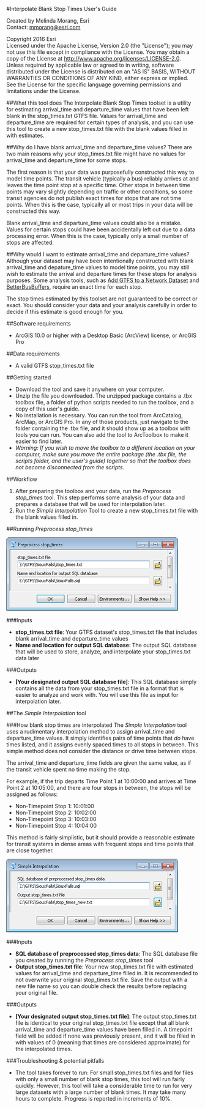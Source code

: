 #Interpolate Blank Stop Times User's Guide

Created by Melinda Morang, Esri  
Contact: <mmorang@esri.com>

Copyright 2016 Esri  
Licensed under the Apache License, Version 2.0 (the "License"); you may not use this file except in compliance with the License.  You may obtain a copy of the License at <http://www.apache.org/licenses/LICENSE-2.0>.  Unless required by applicable law or agreed to in writing, software distributed under the License is distributed on an "AS IS" BASIS, WITHOUT WARRANTIES OR CONDITIONS OF ANY KIND, either express or implied.  See the License for the specific language governing permissions and limitations under the License.

##What this tool does
The Interpolate Blank Stop Times toolset is a utility for estimating arrival_time and departure_time values that have been left blank in the stop_times.txt GTFS file.  Values for arrival_time and departure_time are required for certain types of analysis, and you can use this tool to create a new stop_times.txt file with the blank values filled in with estimates.

##Why do I have blank arrival_time and departure_time values?
There are two main reasons why your stop_times.txt file might have no values for arrival_time and departure_time for some stops.

The first reason is that your data was purposefully constructed this way to model time points.  The transit vehicle (typically a bus) reliably arrives at and leaves the time point stop at a specific time.  Other stops in between time points may vary slightly depending on traffic or other conditions, so some transit agencies do not publish exact times for stops that are not time points.  When this is the case, typically all or most trips in your data will be constructed this way.

Blank arrival_time and departure_time values could also be a mistake.  Values for certain stops could have been accidentally left out due to a data processing error.  When this is the case, typically only a small number of stops are affected.

##Why would I want to estimate arrival_time and departure_time values?
Although your dataset may have been intentionally constructed with blank arrival_time and depature_time values to model time points, you may still wish to estimate the arrival and departure times for these stops for analysis purposes.  Some analysis tools, such as [Add GTFS to a Network Dataset](http://www.arcgis.com/home/item.html?id=0fa52a75d9ba4abcad6b88bb6285fae1) and [BetterBusBuffers](http://www.arcgis.com/home/item.html?id=42e57c5ff9a0497f831f4fced087b9b0), require an exact time for each stop.

The stop times estimated by this toolset are not guaranteed to be correct or exact.  You should consider your data and your analysis carefully in order to decide if this estimate is good enough for you.

##Software requirements
- ArcGIS 10.0 or higher with a Desktop Basic (ArcView) license, or ArcGIS Pro

##Data requirements
- A valid GTFS stop_times.txt file

##Getting started
- Download the tool and save it anywhere on your computer.
- Unzip the file you downloaded.  The unzipped package contains a .tbx toolbox file, a folder of python scripts needed to run the toolbox, and a copy of this user's guide.
- No installation is necessary.  You can run the tool from ArcCatalog, ArcMap, or ArcGIS Pro.  In any of those products, just navigate to the folder containing the .tbx file, and it should show up as a toolbox with tools you can run.  You can also add the tool to ArcToolbox to make it easier to find later.
- *Warning: If you wish to move the toolbox to a different location on your computer, make sure you move the entire package (the .tbx file, the scripts folder, and the user's guide) together so that the toolbox does not become disconnected from the scripts.*

##Workflow
1. After preparing the toolbox and your data, run the *Preprocess stop_times* tool. This step performs some analysis of your data and prepares a database that will be used for interpolation later.
2. Run the *Simple Interpolation* Tool to create a new stop_times.txt file with the blank values filled in.

##Running *Preprocess stop_times*

![Screenshot of tool dialog](./images/Screenshot_PreprocessStopTimes_Dialog.png)

###Inputs
- **stop_times.txt file**:  Your GTFS dataset's stop_times.txt file that includes blank arrival_time and departure_time values
- **Name and location for output SQL database**: The output SQL database that will be used to store, analyze, and interpolate your stop_times.txt data later

###Outputs
- **[Your designated output SQL database file]**: This SQL database simply contains all the data from your stop_times.txt file in a format that is easier to analyze and work with.  You will use this file as input for interpolation later.

##The *Simple Interpolation* tool

###How blank stop times are interpolated
The *Simple Interpolation* tool uses a rudimentary interpolation method to assign arrival_time and departure_time values.  It simply identifies pairs of time points that *do* have times listed, and it assigns evenly spaced times to all stops in between.  This simple method does not consider the distance or drive time between stops.

The arrival_time and departure_time fields are given the same value, as if the transit vehicle spent no time making the stop.

For example, if the trip departs Time Point 1 at 10:00:00 and arrives at Time Point 2 at 10:05:00, and there are four stops in between, the stops will be assigned as follows:
- Non-Timepoint Stop 1: 10:01:00
- Non-Timepoint Stop 2: 10:02:00
- Non-Timepoint Stop 3: 10:03:00
- Non-Timepoint Stop 4: 10:04:00

This method is fairly simplistic, but it should provide a reasonable estimate for transit systems in dense areas with frequent stops and time points that are close together.

![Screenshot of tool dialog](./images/Screenshot_SimpleInterpolation_Dialog.png)

###Inputs
- **SQL database of preprocessed stop_times data**:  The SQL database file you created by running the *Preprocess stop_times* tool
- **Output stop_times.txt file**: Your new stop_times.txt file with estimated values for arrival_time and departure_time filled in.  It is recommended to not overwrite your original stop_times.txt file. Save the output with a new file name so you can double check the results before replacing your original file.

###Outputs
- **[Your designated output stop_times.txt file]**: The output stop_times.txt file is identical to your original stop_times.txt file except that all blank arrival_time and departure_time values have been filled in.  A timepoint field will be added if none was previously present, and it will be filled in with values of 0 (meaning that times are considered approximate) for the interpolated times.

###Troubleshooting & potential pitfalls
* The tool takes forever to run: For small stop_times.txt files and for files with only a small number of blank stop times, this tool will run fairly quickly.  However, this tool will take a considerable time to run for very large datasets with a large number of blank times.  It may take many hours to complete.  Progress is reported in  increments of 10%.